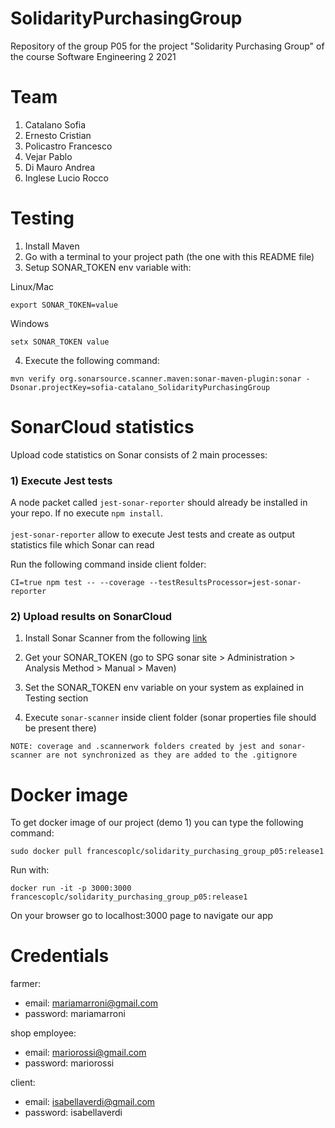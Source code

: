 # SolidarityPurchasingGroup

Repository of the group P05 for the project "Solidarity Purchasing Group" of the course Software Engineering 2 2021

# Team 
1. Catalano Sofia
2. Ernesto Cristian
3. Policastro Francesco
4. Vejar Pablo
5. Di Mauro Andrea
6. Inglese Lucio Rocco

# Testing

1. Install Maven
2. Go with a terminal to your project path (the one with this README file)
3. Setup SONAR_TOKEN env variable with:

Linux/Mac
```
export SONAR_TOKEN=value
```
Windows
```
setx SONAR_TOKEN value
```

4. Execute the following command:
```
mvn verify org.sonarsource.scanner.maven:sonar-maven-plugin:sonar -Dsonar.projectKey=sofia-catalano_SolidarityPurchasingGroup
```

# SonarCloud statistics

Upload code statistics on Sonar consists of 2 main processes:

### 1) Execute Jest tests
A node packet called ```jest-sonar-reporter``` should already be installed in your repo. If no execute
``` npm install ```. <br><br>```jest-sonar-reporter``` allow to execute Jest tests and create as output statistics file which Sonar can read

Run the following command inside client folder:
```
CI=true npm test -- --coverage --testResultsProcessor=jest-sonar-reporter
```

### 2) Upload results on SonarCloud

1. Install Sonar Scanner from the following [link](https://docs.sonarqube.org/latest/analysis/scan/sonarscanner/)

2. Get your SONAR_TOKEN (go to SPG sonar site > Administration > Analysis Method > Manual > Maven)

3. Set the SONAR_TOKEN env variable on your system as explained in Testing section

4. Execute ```sonar-scanner``` inside client folder (sonar properties file should be present there)

```
NOTE: coverage and .scannerwork folders created by jest and sonar-scanner are not synchronized as they are added to the .gitignore
```

# Docker image

To get docker image of our project (demo 1) you can type the following command:

```
sudo docker pull francescoplc/solidarity_purchasing_group_p05:release1
```

Run with:
```
docker run -it -p 3000:3000 francescoplc/solidarity_purchasing_group_p05:release1
```

On your browser go to localhost:3000 page to navigate our app

# Credentials
farmer:
- email: mariamarroni@gmail.com
- password: mariamarroni

shop employee:
- email: mariorossi@gmail.com
- password: mariorossi

client: 
- email: isabellaverdi@gmail.com
- password: isabellaverdi
